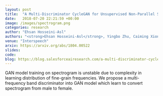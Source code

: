 ```yaml
---
layout: post
title:  "A Multi-Discriminator CycleGAN for Unsupervised Non-Parallel Speech Domain Adaptation"
date:   2018-07-20 22:21:59 +00:00
image: /images/spectrogram.png
categories: research
author: "Ehsan Hosseini-Asl"
authors: "<strong>Ehsan Hosseini-Asl</strong>, Yingbo Zhu, Caiming Xiong, Richard Socher"
venue: "Interspeech"
arxiv: https://arxiv.org/abs/1804.00522
slides:
code:
blog: https://blog.salesforceairesearch.com/a-multi-discriminator-cyclegan-for-unsupervised-non-parallel-speech-domain-adaptation/
---
```

GAN model training on spectrogram is unstable due to complexity in learning distribution of fine-grain frequencies. We propose a multi-frequency band discriminator into GAN model which learn to convert spectrogram from male to female. 
